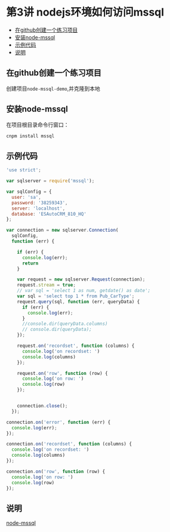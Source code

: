 # 第3讲 nodejs环境如何访问mssql

<!-- MarkdownTOC -->

- [在github创建一个练习项目](#在github创建一个练习项目)
- [安装node-mssql](#安装node-mssql)
- [示例代码](#示例代码)
- [说明](#说明)

<!-- /MarkdownTOC -->


## 在github创建一个练习项目

创建项目`node-mssql-demo`,并克隆到本地



## 安装node-mssql

在项目根目录命令行窗口：

```bash
cnpm install mssql 
```
## 示例代码 

```js
'use strict';

var sqlserver = require('mssql');

var sqlConfig = {
  user: 'sa',
  password: '38259343',
  server: 'localhost',
  database: 'ESAutoCRM_810_HQ'
};

var connection = new sqlserver.Connection(
  sqlConfig,
  function (err) {

    if (err) {
      console.log(err);
      return
    }

    var request = new sqlserver.Request(connection);
    request.stream = true; 
    // var sql = 'select 1 as num, getdate() as date';
    var sql = 'select top 1 * from Pub_CarType';
    request.query(sql, function (err, queryData) {
      if (err) {
        console.log(err);
      }
      //console.dir(queryData.columns)
      // console.dir(queryData);
    });

    request.on('recordset', function (columns) {
      console.log('on recordset: ')
      console.log(columns)
    });

    request.on('row', function (row) {
      console.log('on row: ')
      console.log(row)
    });


    connection.close();
  });

connection.on('error', function (err) {
  console.log(err);
});

connection.on('recordset', function (columns) {
  console.log('on recordset: ')
  console.log(columns)
});

connection.on('row', function (row) {
  console.log('on row: ')
  console.log(row)
});
```

## 说明

[node-mssql](https://github.com/patriksimek/node-mssql)



